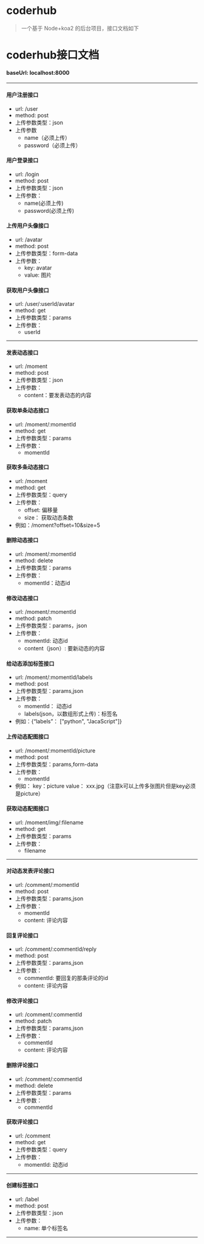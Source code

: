 # coderhub
> 一个基于 Node+koa2 的后台项目，接口文档如下

# coderhub接口文档

#### baseUrl: localhost:8000

------

#### 用户注册接口

- url: /user
- method: post
- 上传参数类型：json
- 上传参数
  - name（必须上传）
  - password（必须上传）

#### 用户登录接口

- url: /login
- method: post
- 上传参数类型：json 
- 上传参数： 
  - name(必须上传)
  - password(必须上传)

#### 上传用户头像接口

- url: /avatar
- method: post
- 上传参数类型：form-data
- 上传参数： 
  - key: avatar
  - value: 图片

#### 获取用户头像接口

- url: /user/:userId/avatar
- method: get
- 上传参数类型：params
- 上传参数： 
  - userId

------



#### 发表动态接口

- url: /moment
- method: post
- 上传参数类型：json 
- 上传参数： 
  - content：要发表动态的内容

#### 获取单条动态接口

- url: /moment/:momentId
- method: get
- 上传参数类型：params
- 上传参数： 
  - momentId

#### 获取多条动态接口

- url: /moment
- method: get
- 上传参数类型：query
- 上传参数： 
  - offset: 偏移量
  - size： 获取动态条数
- 例如：/moment?offset=10&size=5

#### 删除动态接口

- url: /moment/:momentId
- method: delete
- 上传参数类型：params
- 上传参数： 
  - momentId：动态id

#### 修改动态接口

- url: /moment/:momentId
- method: patch
- 上传参数类型：params，json
- 上传参数： 
  - momentId: 动态id
  - content（json）: 要新动态的内容

#### 给动态添加标签接口

- url: /moment/:momentId/labels
- method: post
- 上传参数类型：params,json
- 上传参数： 
  - momentId： 动态id
  - labels(json，以数组形式上传)：标签名
- 例如：{“labels”： ["python", "JacaScript"]}

#### 上传动态配图接口

- url: /moment/:momentId/picture
- method: post
- 上传参数类型：params,form-data
- 上传参数： 
  - momentId
- 例如： key：picture     value： xxx.jpg（注意k可以上传多张图片但是key必须是picture）

#### 获取动态配图接口

- url: /moment/img/:filename
- method: get
- 上传参数类型：params
- 上传参数： 
  - filename

------



#### 对动态发表评论接口

- url: /comment/:momentId
- method: post
- 上传参数类型：params,json
- 上传参数： 
  - momentId
  - content: 评论内容

#### 回复评论接口

- url: /comment/:commentId/reply
- method: post
- 上传参数类型：params,json
- 上传参数： 
  - commentId: 要回复的那条评论的id
  - content: 评论内容

#### 修改评论接口

- url: /comment/:commentId
- method: patch
- 上传参数类型：params,json
- 上传参数： 
  - commentId
  - content: 评论内容

#### 删除评论接口

- url: /comment/:commentId
- method: delete
- 上传参数类型：params
- 上传参数： 
  - commentId

#### 获取评论接口

- url: /comment
- method: get
- 上传参数类型：query
- 上传参数： 
  - momentId: 动态id

------

#### 创建标签接口

- url: /label
- method: post
- 上传参数类型：json
- 上传参数： 
  - name: 单个标签名

------

